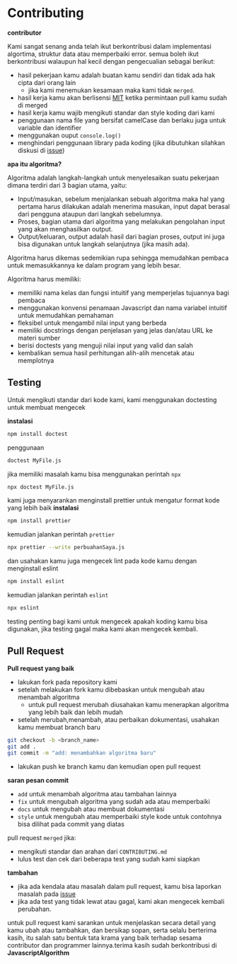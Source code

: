 # Contributing

**contributor**

Kami sangat senang anda telah ikut berkontribusi dalam implementasi algortima, struktur data atau memperbaiki error.
semua boleh ikut berkontribusi walaupun hal kecil dengan pengecualian sebagai berikut:

- hasil pekerjaan kamu adalah buatan kamu sendiri dan tidak ada hak cipta dari orang lain
  - jika kami menemukan kesamaan maka kami tidak `merged`.
- hasil kerja kamu akan berlisensi [MIT](LICENSE) ketika permintaan pull kamu sudah di merged
- hasil kerja kamu wajib mengikuti standar dan style koding dari kami
- penggunaan nama file yang bersifat camelCase dan berlaku juga untuk variable dan identifier
- menggunakan ouput `console.log()`
- menghindari penggunaan library pada koding (jika dibutuhkan silahkan diskusi di [issue](https://github.com/bellshade/JavascriptAlgorithm/issues))

**apa itu algoritma?**

Algoritma adalah langkah-langkah untuk menyelesaikan suatu pekerjaan dimana terdiri dari 3 bagian utama, yaitu:

- Input/masukan, sebelum menjalankan sebuah algoritma maka hal yang pertama harus dilakukan adalah menerima masukan, input dapat berasal dari pengguna ataupun dari langkah sebelumnya.
- Proses, bagian utama dari algoritma yang melakukan pengolahan input yang akan menghasilkan output.
- Output/keluaran, output adalah hasil dari bagian proses, output ini juga bisa digunakan untuk langkah selanjutnya (jika masih ada).

Algoritma harus dikemas sedemikian rupa sehingga memudahkan pembaca untuk memasukkannya ke dalam program yang lebih besar.

Algoritma harus memiliki:

- memiliki nama kelas dan fungsi intuitif yang memperjelas tujuannya bagi pembaca
- menggunakan konvensi penamaan Javascript dan nama variabel intuitif untuk memudahkan pemahaman
- fleksibel untuk mengambil nilai input yang berbeda
- memiliki docstrings dengan penjelasan yang jelas dan/atau URL ke materi sumber
- berisi doctests yang menguji nilai input yang valid dan salah
- kembalikan semua hasil perhitungan alih-alih mencetak atau memplotnya

## Testing

Untuk mengikuti standar dari kode kami, kami menggunakan doctesting untuk membuat mengecek

**instalasi**

```bash
npm install doctest
```

penggunaan

```bash
doctest MyFile.js
```

jika memiliki masalah kamu bisa menggunakan perintah `npx`

```bash
npx doctest MyFile.js
```

kami juga menyarankan menginstall prettier untuk mengatur format kode yang lebih baik
**instalasi**
```bash
npm install prettier
```
kemudian jalankan perintah ``prettier``
```bash
npx prettier --write perbuahanSaya.js
```

dan usahakan kamu juga mengecek lint pada kode kamu dengan menginstall eslint
```bash
npm install eslint
```
kemudian jalankan perintah ``eslint``
```bash
npx eslint
```

testing penting bagi kami untuk mengecek apakah koding kamu bisa digunakan, jika testing gagal maka kami akan mengecek kembali.

## Pull Request

**Pull request yang baik**

- lakukan fork pada repository kami
- setelah melakukan fork kamu dibebaskan untuk mengubah atau menambah algoritma
  - untuk pull request merubah diusahakan kamu menerapkan algoritma yang lebih baik dan lebih mudah
- setelah merubah,menambah, atau perbaikan dokumentasi, usahakan kamu membuat branch baru

```bash
git checkout -b <branch_name>
git add .
git commit -m "add: menambahkan algoritma baru"
```

- lakukan push ke branch kamu dan kemudian open pull request

**saran pesan commit**

- `add` untuk menambah algoritma atau tambahan lainnya
- `fix` untuk mengubah algoritma yang sudah ada atau memperbaiki
- `docs` untuk mengubah atau membuat dokumentasi
- `style` untuk mengubah atau memperbaiki style kode untuk contohnya bisa dilihat pada commit yang diatas

pull request `merged` jika:

- mengikuti standar dan arahan dari `CONTRIBUTING.md`
- lulus test dan cek dari beberapa test yang sudah kami siapkan

**tambahan**

- jika ada kendala atau masalah dalam pull request, kamu bisa laporkan masalah pada [issue](https://github.com/bellshade/JavascriptAlgorithm/issues)
- jika ada test yang tidak lewat atau gagal, kami akan mengecek kembali perubahan.

untuk pull request kami sarankan untuk menjelaskan secara detail yang kamu ubah atau tambahkan, dan bersikap sopan, serta selalu berterima kasih, itu salah satu bentuk tata krama yang baik terhadap sesama contributor dan programmer lainnya.terima kasih sudah berkontribusi di **JavascriptAlgorithm**
